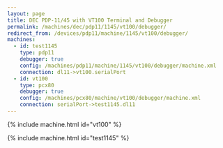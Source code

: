 ```yaml
---
layout: page
title: DEC PDP-11/45 with VT100 Terminal and Debugger
permalink: /machines/dec/pdp11/1145/vt100/debugger/
redirect_from: /devices/pdp11/machine/1145/vt100/debugger/
machines:
  - id: test1145
    type: pdp11
    debugger: true
    config: /machines/pdp11/machine/1145/vt100/debugger/machine.xml
    connection: dl11->vt100.serialPort
  - id: vt100
    type: pcx80
    debugger: true
    config: /machines/pcx80/machine/vt100/debugger/machine.xml
    connection: serialPort->test1145.dl11
---
```


{% include machine.html id="vt100" %}

{% include machine.html id="test1145" %}
